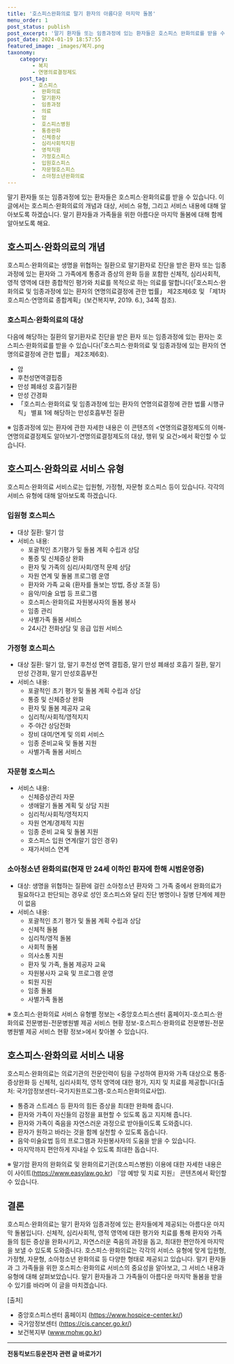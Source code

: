 ```yaml
---
title: '호스피스완화의료 말기 환자의 아름다운 마지막 돌봄'
menu_order: 1
post_status: publish
post_excerpt: '말기 환자들 또는 임종과정에 있는 환자들은 호스피스 완화의료를 받을 수 있습니다. 이 글에서는 호스피스 완화의료의 개념과 대상, 서비스 유형, 그리고 서비스 내용에 대해 알아보도록 하겠습니다. 말기 환자들과 가족들을 위한 아름다운 마지막 돌봄에 대해 함께 알아보도록 해요.'
post_date: 2024-01-19 18:57:55
featured_image: _images/복지.png
taxonomy:
    category:
        - 복지
        - 연명의료결정제도
    post_tag:
        - 호스피스
        -  완화의료
        -  말기환자
        -  임종과정
        -  의료
        -  암
        -  호스피스병원
        -  통증완화
        -  신체증상
        -  심리사회적지원
        -  영적지원
        -  가정호스피스
        -  입원호스피스
        -  자문형호스피스
        -  소아청소년완화의료
---
```



말기 환자들 또는 임종과정에 있는 환자들은 호스피스‧완화의료를 받을 수 있습니다. 이 글에서는 호스피스·완화의료의 개념과 대상, 서비스 유형, 그리고 서비스 내용에 대해 알아보도록 하겠습니다. 말기 환자들과 가족들을 위한 아름다운 마지막 돌봄에 대해 함께 알아보도록 해요.

## 호스피스·완화의료의 개념

호스피스·완화의료는 생명을 위협하는 질환으로 말기환자로 진단을 받은 환자 또는 임종과정에 있는 환자와 그 가족에게 통증과 증상의 완화 등을 포함한 신체적, 심리사회적, 영적 영역에 대한 종합적인 평가와 치료를 목적으로 하는 의료를 말합니다(「호스피스·완화의료 및 임종과정에 있는 환자의 연명의료결정에 관한 법률」 제2조제6호 및 「제1차 호스피스·연명의료 종합계획」(보건복지부, 2019. 6.), 34쪽 참조).

### 호스피스·완화의료의 대상

다음에 해당하는 질환의 말기환자로 진단을 받은 환자 또는 임종과정에 있는 환자는 호스피스·완화의료를 받을 수 있습니다(「호스피스·완화의료 및 임종과정에 있는 환자의 연명의료결정에 관한 법률」 제2조제6호).

- 암
- 후천성면역결핍증
- 만성 폐쇄성 호흡기질환
- 만성 간경화
- 「호스피스·완화의료 및 임종과정에 있는 환자의 연명의료결정에 관한 법률 시행규칙」 별표 1에 해당하는 만성호흡부전 질환

※ 임종과정에 있는 환자에 관한 자세한 내용은 이 콘텐츠의 <연명의료결정제도의 이해-연명의료결정제도 알아보기-연명의료결정제도의 대상, 행위 및 요건>에서 확인할 수 있습니다.

## 호스피스·완화의료 서비스 유형

호스피스·완화의료 서비스로는 입원형, 가정형, 자문형 호스피스 등이 있습니다. 각각의 서비스 유형에 대해 알아보도록 하겠습니다.

### 입원형 호스피스

- 대상 질환: 말기 암
- 서비스 내용:
  - 포괄적인 초기평가 및 돌봄 계획 수립과 상담
  - 통증 및 신체증상 완화
  - 환자 및 가족의 심리/사회/영적 문제 상담
  - 자원 연계 및 돌봄 프로그램 운영
  - 환자와 가족 교육 (환자를 돌보는 방법, 증상 조절 등)
  - 음악/미술 요법 등 프로그램
  - 호스피스·완화의료 자원봉사자의 돌봄 봉사
  - 임종 관리
  - 사별가족 돌봄 서비스
  - 24시간 전화상담 및 응급 입원 서비스

### 가정형 호스피스

- 대상 질환: 말기 암, 말기 후천성 면역 결핍증, 말기 만성 폐쇄성 호흡기 질환, 말기 만성 간경화, 말기 만성호흡부전
- 서비스 내용:
  - 포괄적인 초기 평가 및 돌봄 계획 수립과 상담
  - 통증 및 신체증상 완화
  - 환자 및 돌봄 제공자 교육
  - 심리적/사회적/영적지지
  - 주·야간 상담전화
  - 장비 대여/연계 및 의뢰 서비스
  - 임종 준비교육 및 돌봄 지원
  - 사별가족 돌봄 서비스

### 자문형 호스피스

- 서비스 내용:
  - 신체증상관리 자문
  - 생애말기 돌봄 계획 및 상담 지원
  - 심리적/사회적/영적지지
  - 자원 연계/경제적 지원
  - 임종 준비 교육 및 돌봄 지원
  - 호스피스 입원 연계(말기 암인 경우)
  - 재가서비스 연계

### 소아청소년 완화의료(현재 만 24세 이하인 환자에 한해 시범운영중)

- 대상: 생명을 위협하는 질환에 걸린 소아청소년 환자와 그 가족 중에서 완화의료가 필요하다고 판단되는 경우로 성인 호스피스와 달리 진단 병명이나 질병 단계에 제한이 없음
- 서비스 내용:
  - 포괄적인 초기 평가 및 돌봄 계획 수립과 상담
  - 신체적 돌봄
  - 심리적/영적 돌봄
  - 사회적 돌봄
  - 의사소통 지원
  - 환자 및 가족, 돌봄 제공자 교육
  - 자원봉사자 교육 및 프로그램 운영
  - 퇴원 지원
  - 임종 돌봄
  - 사별가족 돌봄

※ 호스피스·완화의료 서비스 유형별 정보는 <중앙호스피스센터 홈페이지-호스피스·완화의료 전문병원-전문병원별 제공 서비스 현황 정보-호스피스·완화의료 전문병원-전문병원별 제공 서비스 현황 정보>에서 찾아볼 수 있습니다.

## 호스피스·완화의료 서비스 내용

호스피스·완화의료는 의료기관의 전문인력이 팀을 구성하여 환자와 가족 대상으로 통증·증상완화 등 신체적, 심리사회적, 영적 영역에 대한 평가, 지지 및 치료를 제공합니다(출처: 국가암정보센터-국가지원프로그램-호스피스완화의료사업).

- 통증과 스트레스 등 환자의 힘든 증상을 최대한 완화해 줍니다.
- 환자와 가족이 자신들의 감정을 표현할 수 있도록 돕고 지지해 줍니다.
- 환자와 가족이 죽음을 자연스러운 과정으로 받아들이도록 도와줍니다.
- 환자가 원하고 바라는 것을 함께 실천할 수 있도록 돕습니다.
- 음악‧미술요법 등의 프로그램과 자원봉사자의 도움을 받을 수 있습니다.
- 마지막까지 편안하게 지내실 수 있도록 최대한 돕습니다.

※ 말기암 환자의 완화의료 및 완화의료기관(호스피스병원) 이용에 대한 자세한 내용은 이 사이트(https://www.easylaw.go.kr) 『암 예방 및 치료 지원』 콘텐츠에서 확인할 수 있습니다.

## 결론

호스피스·완화의료는 말기 환자와 임종과정에 있는 환자들에게 제공되는 아름다운 마지막 돌봄입니다. 신체적, 심리사회적, 영적 영역에 대한 평가와 치료를 통해 환자와 가족들의 힘든 증상을 완화시키고, 자연스러운 죽음의 과정을 돕고, 최대한 편안하게 마지막을 보낼 수 있도록 도와줍니다. 호스피스·완화의료는 각각의 서비스 유형에 맞게 입원형, 가정형, 자문형, 소아청소년 완화의료 등 다양한 형태로 제공되고 있습니다. 말기 환자들과 그 가족들을 위한 호스피스·완화의료 서비스의 중요성을 알아보고, 그 서비스 내용과 유형에 대해 살펴보았습니다. 말기 환자들과 그 가족들이 아름다운 마지막 돌봄을 받을 수 있기를 바라며 이 글을 마치겠습니다.

[출처]
- 중앙호스피스센터 홈페이지 (https://www.hospice-center.kr/)
- 국가암정보센터 (https://cis.cancer.go.kr/)
- 보건복지부 (www.mohw.go.kr)
<!-- wp:separator -->
<hr class="wp-block-separator has-alpha-channel-opacity"/>
<!-- /wp:separator -->

<!-- wp:group {"backgroundColor":"base","layout":{"type":"constrained"}} -->
<div class="wp-block-group has-base-background-color has-background"><!-- wp:paragraph {"align":"center","fontSize":"medium"} -->
<p class="has-text-align-center has-large-font-size"><strong>전동킥보드등운전자 관련 글 바로가기</strong></p>
<!-- /wp:paragraph -->


<!-- wp:latest-posts
{"categories":[{"id":1824,"count":19,"description":"","link":"https://uknowlaw.com/category/%ec%a0%84%eb%8f%99%ed%82%a5%eb%b3%b4%eb%93%9c%eb%93%b1%ec%9a%b4%ec%a0%84%ec%9e%90/","name":"전동킥보드등운전자","slug":"전동킥보드등운전자","taxonomy":"category","parent":0,"meta":[],"_links":{"self":[{"href":"https://uknowlaw.com/wp-json/wp/v2/categories/1824"}],"collection":[{"href":"https://uknowlaw.com/wp-json/wp/v2/categories"}],"about":[{"href":"https://uknowlaw.com/wp-json/wp/v2/taxonomies/category"}],"wp:post_type":[{"href":"https://uknowlaw.com/wp-json/wp/v2/posts?categories=1824"}],"curies":[{"name":"wp","href":"https://api.w.org/{rel}","templated":true}]}}],"postsToShow":100,"excerptLength":28,"postLayout":"grid","columns":2,"featuredImageAlign":"left","featuredImageSizeSlug":"large","fontSize":"small"} /--></div>
<!-- /wp:group -->